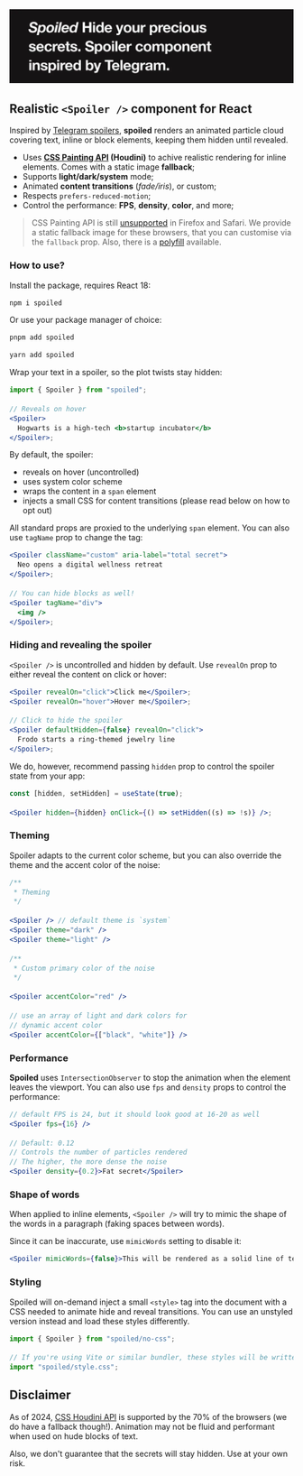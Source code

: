 <img src="demo/assets/readme-header.webp" alt="Spoiled demo - hide your precious secrets" />

## Realistic `<Spoiler />` component for React

Inspired by [Telegram spoilers](https://telegram.org/blog/reactions-spoilers-translations#spoilers),
**spoiled** renders an animated particle cloud covering text, inline or block elements, keeping them
hidden until revealed.

- Uses **[CSS Painting API](https://caniuse.com/css-paint-api) (Houdini)** to achive realistic
  rendering for inline elements. Comes with a static image **fallback**;
- Supports **light/dark/system** mode;
- Animated **content transitions** (_fade/iris_), or custom;
- Respects `prefers-reduced-motion`;
- Control the performance: **FPS**, **density**, **color**, and more;

> CSS Painting API is still [unsupported](https://caniuse.com/css-paint-api) in Firefox and Safari.
> We provide a static fallback image for these browsers, that you can customise via the `fallback`
> prop. Also, there is a [polyfill](https://github.com/GoogleChromeLabs/css-paint-polyfill)
> available.

### How to use?

Install the package, requires React 18:

```jsx
npm i spoiled
```

Or use your package manager of choice:

```jsx
pnpm add spoiled
```
```jsx
yarn add spoiled
```

Wrap your text in a spoiler, so the plot twists stay hidden:

```jsx
import { Spoiler } from "spoiled";

// Reveals on hover
<Spoiler>
  Hogwarts is a high-tech <b>startup incubator</b>
</Spoiler>;
```

By default, the spoiler:

- reveals on hover (uncontrolled)
- uses system color scheme
- wraps the content in a `span` element
- injects a small CSS for content transitions (please read below on how to opt out)

All standard props are proxied to the underlying `span` element. You can also use `tagName` prop to
change the tag:

```jsx
<Spoiler className="custom" aria-label="total secret">
  Neo opens a digital wellness retreat
</Spoiler>;

// You can hide blocks as well!
<Spoiler tagName="div">
  <img />
</Spoiler>;
```

### Hiding and revealing the spoiler

`<Spoiler />` is uncontrolled and hidden by default. Use `revealOn` prop to either reveal the
content on click or hover:

```jsx
<Spoiler revealOn="click">Click me</Spoiler>;
<Spoiler revealOn="hover">Hover me</Spoiler>;

// Click to hide the spoiler
<Spoiler defaultHidden={false} revealOn="click">
  Frodo starts a ring-themed jewelry line
</Spoiler>;
```

We do, however, recommend passing `hidden` prop to control the spoiler state from your app:

```jsx
const [hidden, setHidden] = useState(true);

<Spoiler hidden={hidden} onClick={() => setHidden((s) => !s)} />;
```

### Theming

Spoiler adapts to the current color scheme, but you can also override the theme and the accent color
of the noise:

```jsx
/**
 * Theming
 */

<Spoiler /> // default theme is `system`
<Spoiler theme="dark" />
<Spoiler theme="light" />

/**
 * Custom primary color of the noise
 */

<Spoiler accentColor="red" />

// use an array of light and dark colors for
// dynamic accent color
<Spoiler accentColor={["black", "white"]} />
```

### Performance

**Spoiled** uses `IntersectionObserver` to stop the animation when the element leaves the viewport.
You can also use `fps` and `density` props to control the performance:

```jsx
// default FPS is 24, but it should look good at 16-20 as well
<Spoiler fps={16} />

// Default: 0.12
// Controls the number of particles rendered
// The higher, the more dense the noise
<Spoiler density={0.2}>Fat secret</Spoiler>
```

### Shape of words

When applied to inline elements, `<Spoiler />` will try to mimic the shape of the words in a
paragraph (faking spaces between words).

Since it can be inaccurate, use `mimicWords` setting to disable it:

```jsx
<Spoiler mimicWords={false}>This will be rendered as a solid line of text</Spoiler>
```

### Styling

Spoiled will on-demand inject a small `<style>` tag into the document with a CSS needed to animate
hide and reveal transitions. You can use an unstyled version instead and load these styles
differently.

```jsx
import { Spoiler } from "spoiled/no-css";

// If you're using Vite or similar bundler, these styles will be written to the final CSS bundle
import "spoiled/style.css";
```

## Disclaimer

As of 2024, [CSS Houdini API](https://caniuse.com/css-paint-api) is supported by the 70% of the
browsers (we do have a fallback though!). Animation may not be fluid and performant when used on
hude blocks of text.

Also, we don't guarantee that the secrets will stay hidden. Use at your own risk.
